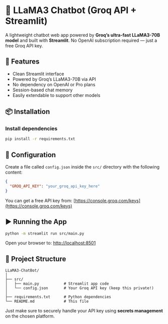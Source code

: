 # 🦙 LLaMA3 Chatbot (Groq API + Streamlit)

A lightweight chatbot web app powered by **Groq’s ultra-fast LLaMA3-70B model** and built with **Streamlit**. No OpenAI subscription required — just a free Groq API key.

## 🚀 Features
- Clean Streamlit interface
- Powered by Groq’s LLaMA3-70B via API
- No dependency on OpenAI or Pro plans
- Session-based chat memory
- Easily extendable to support other models

## 📦 Installation

### Install dependencies
```bash
pip install -r requirements.txt
```

## 🔑 Configuration

Create a file called `config.json` inside the `src/` directory with the following content:

```json
{
  "GROQ_API_KEY": "your_groq_api_key_here"
}
```

You can get a free API key from: [https://console.groq.com/keys](https://console.groq.com/keys)

## ▶️ Running the App

```bash
python -m streamlit run src/main.py
```

Open your browser to: [http://localhost:8501](http://localhost:8501)

## 📁 Project Structure

```
LLaMA3-ChatBot/
│
├── src/
│   ├── main.py           # Streamlit app code
│   └── config.json       # Your Groq API key (keep this private!)
│
├── requirements.txt      # Python dependencies
└── README.md             # This file
```

Just make sure to securely handle your API key using **secrets management** on the chosen platform.

